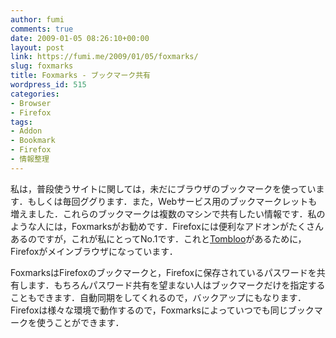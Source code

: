 ```yaml
---
author: fumi
comments: true
date: 2009-01-05 08:26:10+00:00
layout: post
link: https://fumi.me/2009/01/05/foxmarks/
slug: foxmarks
title: Foxmarks - ブックマーク共有
wordpress_id: 515
categories:
- Browser
- Firefox
tags:
- Addon
- Bookmark
- Firefox
- 情報整理
---
```


私は，普段使うサイトに関しては，未だにブラウザのブックマークを使っています．もしくは毎回ググります．また，Webサービス用のブックマークレットも増えました．これらのブックマークは複数のマシンで共有したい情報です．私のような人には，Foxmarksがお勧めです．Firefoxには便利なアドオンがたくさんあるのですが，これが私にとってNo.1です．これと[Tombloo](http://github.com/to/tombloo/wikis)があるために，Firefoxがメインブラウザになっています．

FoxmarksはFirefoxのブックマークと，Firefoxに保存されているパスワードを共有します．もちろんパスワード共有を望まない人はブックマークだけを指定することもできます．自動同期をしてくれるので，バックアップにもなります．Firefoxは様々な環境で動作するので，Foxmarksによっていつでも同じブックマークを使うことができます．
